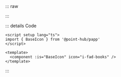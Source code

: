 ::: raw

<IconExample />

:::

::: details Code

```vue
<script setup lang="ts">
import { BaseIcon } from '@point-hub/papp'
</script>

<template>
  <component :is="BaseIcon" icon="i-fad-books" />
</template>
```

:::
